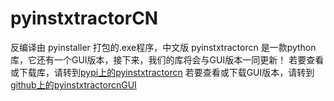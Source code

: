 # pyinstxtractorCN
反编译由 pyinstaller 打包的.exe程序，中文版
pyinstxtractorcn 是一款python库，它还有一个GUI版本，接下来，我们的库将会与GUI版本一同更新！
若要查看或下载库，请转到[pypi上的pyinstxtractorcn](https://pypi.org/project/pyinstxtractorcn/)
若要查看或下载GUI版本，请转到[github上的pyinstxtractorcnGUI](https://github.com/jzm3/pyinstxtractorcnGUI/)
